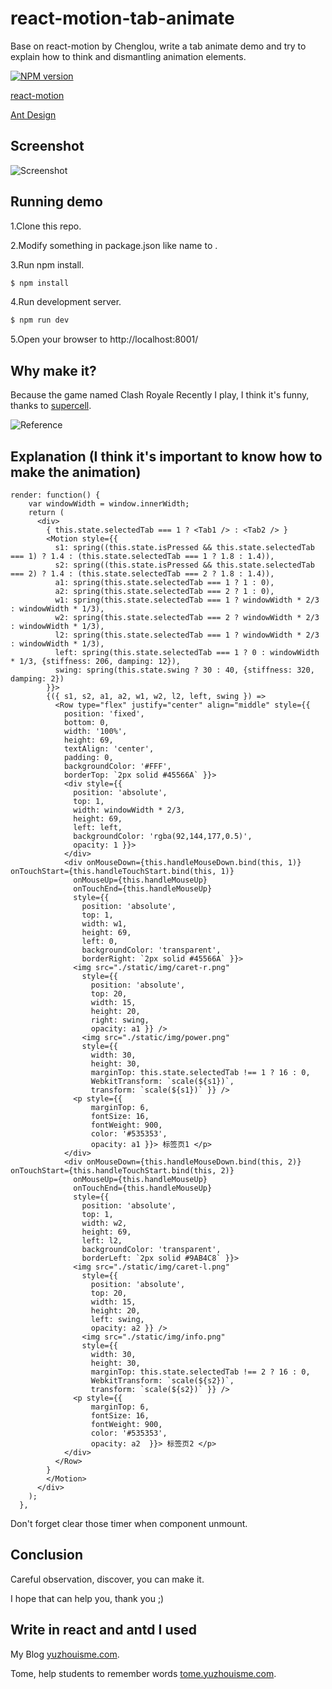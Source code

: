 # react-motion-tab-animate
Base on react-motion by Chenglou, write a tab animate demo and try to explain how to think and dismantling animation elements.

[![NPM version](https://img.shields.io/npm/v/antd-init.svg?style=flat)](https://npmjs.org/package/antd-init)

[react-motion](https://github.com/chenglou/react-motion)

[Ant Design](https://github.com/ant-design/ant-design)

## Screenshot

![Screenshot](https://github.com/yuzhouisme/react-motion-tab-animate/blob/master/example/animate.gif)

## Running demo

1.Clone this repo.

2.Modify something in package.json like name to <your-project-name>.

3.Run npm install.

```bash
$ npm install
```

4.Run development server.

```bash
$ npm run dev
```

5.Open your browser to http://localhost:8001/

## Why make it?

Because the game named Clash Royale Recently I play, I think it's funny, thanks to [supercell](http://supercell.com/en/).

![Reference](https://github.com/yuzhouisme/react-motion-tab-animate/blob/master/example/clash-royale.gif)

## Explanation (I think it's important to know how to make the animation)

```
render: function() {
    var windowWidth = window.innerWidth;
    return (
      <div>
        { this.state.selectedTab === 1 ? <Tab1 /> : <Tab2 /> }
        <Motion style={{
          s1: spring((this.state.isPressed && this.state.selectedTab === 1) ? 1.4 : (this.state.selectedTab === 1 ? 1.8 : 1.4)),
          s2: spring((this.state.isPressed && this.state.selectedTab === 2) ? 1.4 : (this.state.selectedTab === 2 ? 1.8 : 1.4)),
          a1: spring(this.state.selectedTab === 1 ? 1 : 0),
          a2: spring(this.state.selectedTab === 2 ? 1 : 0),
          w1: spring(this.state.selectedTab === 1 ? windowWidth * 2/3 : windowWidth * 1/3),
          w2: spring(this.state.selectedTab === 2 ? windowWidth * 2/3 : windowWidth * 1/3),
          l2: spring(this.state.selectedTab === 1 ? windowWidth * 2/3 : windowWidth * 1/3),
          left: spring(this.state.selectedTab === 1 ? 0 : windowWidth * 1/3, {stiffness: 206, damping: 12}),
          swing: spring(this.state.swing ? 30 : 40, {stiffness: 320, damping: 2})
        }}>
        {({ s1, s2, a1, a2, w1, w2, l2, left, swing }) =>
          <Row type="flex" justify="center" align="middle" style={{
            position: 'fixed',
            bottom: 0,
            width: '100%',
            height: 69,
            textAlign: 'center',
            padding: 0,
            backgroundColor: '#FFF',
            borderTop: `2px solid #45566A` }}>
            <div style={{
              position: 'absolute',
              top: 1,
              width: windowWidth * 2/3,
              height: 69,
              left: left,
              backgroundColor: 'rgba(92,144,177,0.5)',
              opacity: 1 }}>
            </div>
            <div onMouseDown={this.handleMouseDown.bind(this, 1)} onTouchStart={this.handleTouchStart.bind(this, 1)}
              onMouseUp={this.handleMouseUp}
              onTouchEnd={this.handleMouseUp}
              style={{
                position: 'absolute',
                top: 1,
                width: w1,
                height: 69,
                left: 0,
                backgroundColor: 'transparent',
                borderRight: `2px solid #45566A` }}>
              <img src="./static/img/caret-r.png"
                style={{
                  position: 'absolute',
                  top: 20,
                  width: 15,
                  height: 20,
                  right: swing,
                  opacity: a1 }} />
                <img src="./static/img/power.png"
                style={{
                  width: 30,
                  height: 30,
                  marginTop: this.state.selectedTab !== 1 ? 16 : 0,
                  WebkitTransform: `scale(${s1})`,
                  transform: `scale(${s1})` }} />
              <p style={{
                  marginTop: 6,
                  fontSize: 16,
                  fontWeight: 900,
                  color: '#535353',
                  opacity: a1 }}> 标签页1 </p>
            </div>
            <div onMouseDown={this.handleMouseDown.bind(this, 2)} onTouchStart={this.handleTouchStart.bind(this, 2)}
              onMouseUp={this.handleMouseUp}
              onTouchEnd={this.handleMouseUp}
              style={{
                position: 'absolute',
                top: 1,
                width: w2,
                height: 69,
                left: l2,
                backgroundColor: 'transparent',
                borderLeft: `2px solid #9AB4C8` }}>
              <img src="./static/img/caret-l.png"
                style={{
                  position: 'absolute',
                  top: 20,
                  width: 15,
                  height: 20,
                  left: swing,
                  opacity: a2 }} />
                <img src="./static/img/info.png"
                style={{
                  width: 30,
                  height: 30,
                  marginTop: this.state.selectedTab !== 2 ? 16 : 0,
                  WebkitTransform: `scale(${s2})`,
                  transform: `scale(${s2})` }} />
              <p style={{
                  marginTop: 6,
                  fontSize: 16,
                  fontWeight: 900,
                  color: '#535353',
                  opacity: a2  }}> 标签页2 </p>
            </div>
          </Row>
        }
        </Motion>
      </div>
    );
  },
```

Don't forget clear those timer when component unmount.

## Conclusion

Careful observation, discover, you can make it.

I hope that can help you, thank you ;)

## Write in react and antd I used

My Blog [yuzhouisme.com](http://yuzhouisme.com/).

Tome, help students to remember words [tome.yuzhouisme.com](http://tome.yuzhouisme.com).
